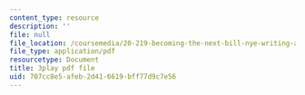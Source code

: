 ```yaml
---
content_type: resource
description: ''
file: null
file_location: /coursemedia/20-219-becoming-the-next-bill-nye-writing-and-hosting-the-educational-show-january-iap-2015/707cc8e5afeb2d416619bff77d9c7e56_ViSVJJoo7nE.pdf
file_type: application/pdf
resourcetype: Document
title: 3play pdf file
uid: 707cc8e5-afeb-2d41-6619-bff77d9c7e56
---
```


